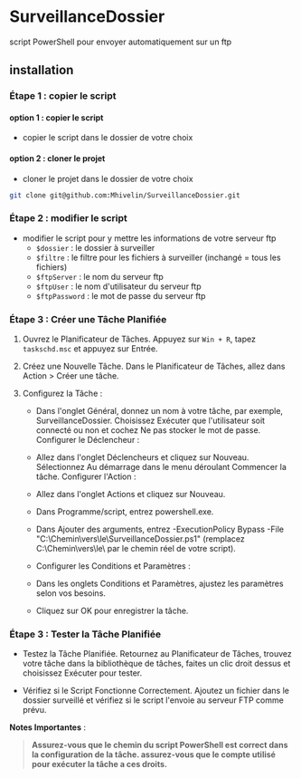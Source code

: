 # SurveillanceDossier
script PowerShell pour envoyer automatiquement sur un ftp


## installation

### Étape 1 : copier le script

#### option 1 : copier le script
* copier le script dans le dossier de votre choix

#### option 2 : cloner le projet
* cloner le projet dans le dossier de votre choix
```bash
git clone git@github.com:Mhivelin/SurveillanceDossier.git
```

### Étape 2 : modifier le script
* modifier le script pour y mettre les informations de votre serveur ftp
  * `$dossier` : le dossier à surveiller
  * `$filtre` : le filtre pour les fichiers à surveiller (inchangé = tous les fichiers)
  * `$ftpServer` : le nom du serveur ftp
  * `$ftpUser` : le nom d'utilisateur du serveur ftp
  * `$ftpPassword` : le mot de passe du serveur ftp


### Étape 3 : Créer une Tâche Planifiée

1. Ouvrez le Planificateur de Tâches. Appuyez sur `Win + R`, tapez `taskschd.msc` et appuyez sur Entrée.

2. Créez une Nouvelle Tâche. Dans le Planificateur de Tâches, allez dans Action > Créer une tâche.

3. Configurez la Tâche :

   * Dans l'onglet Général, donnez un nom à votre tâche, par exemple, SurveillanceDossier.
Choisissez Exécuter que l'utilisateur soit connecté ou non et cochez Ne pas stocker le mot de passe.
Configurer le Déclencheur :

   * Allez dans l'onglet Déclencheurs et cliquez sur Nouveau.
Sélectionnez Au démarrage dans le menu déroulant Commencer la tâche.
Configurer l'Action :

   * Allez dans l'onglet Actions et cliquez sur Nouveau.
   * Dans Programme/script, entrez powershell.exe.
   * Dans Ajouter des arguments, entrez -ExecutionPolicy Bypass -File "C:\Chemin\vers\le\SurveillanceDossier.ps1" (remplacez C:\Chemin\vers\le\ par le chemin réel de votre script).

   * Configurer les Conditions et Paramètres :

   * Dans les onglets Conditions et Paramètres, ajustez les paramètres selon vos besoins.

   * Cliquez sur OK pour enregistrer la tâche.
  
### Étape 3 : Tester la Tâche Planifiée

* Testez la Tâche Planifiée. Retournez au Planificateur de Tâches, trouvez votre tâche dans la bibliothèque de tâches, faites un clic droit dessus et choisissez Exécuter pour tester.

* Vérifiez si le Script Fonctionne Correctement. Ajoutez un fichier dans le dossier surveillé et vérifiez si le script l'envoie au serveur FTP comme prévu.

**Notes Importantes** :

> **Assurez-vous que le chemin du script PowerShell est correct dans la configuration de la tâche.
assurez-vous que le compte utilisé pour exécuter la tâche a ces droits.**